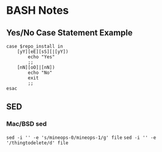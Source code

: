 # BASH Notes

## Yes/No Case Statement Example
```
case $repo_install in
    [yY][eE][sS][|[yY])
        echo "Yes"
        ;;
    [nN][oO]|[nN])
        echo "No"
        exit
        ;;
esac
```

## SED

### Mac/BSD sed
`sed -i '' -e 's/mineops-0/mineops-1/g' file`
`sed -i '' -e '/thingtodelete/d' file`
